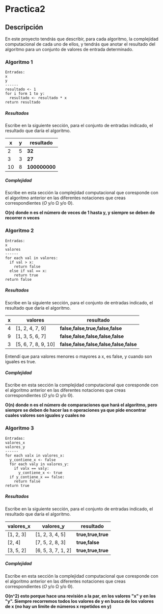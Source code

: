 # Practica2
## Descripción

En este proyecto tendrás que describir, para cada algoritmo, la complejidad computacional de cada uno de ellos, y tendrás que anotar el resultado del algoritmo para un conjunto de valores de entrada determinado.

### Algoritmo 1
```
Entradas:
x
y
------
resultado <- 1
for i form 1 to y:
  resultado <- resultado * x
return resultado
```

##### Resultados
Escribe en la siguiente sección, para el conjunto de entradas indicado, el resultado que daría el algoritmo.

|x|y|resultado|
|-|-|-|
|2|5|**32**|
|3|3|**27**|
|10|8|**100000000**|


##### Complejidad
Escribe en esta sección la complejidad computacional que coresponde con el algoritmo anterior en las diferentes notaciones que creas correspondientes (*O* y/o Ω y/o Θ).

**O(n) donde n es el número de veces de 1 hasta y, y siempre se deben de recorrer n veces**

### Algoritmo 2
```
Entradas:
x
valores
------
for each val in valores:
  if val > x:
    return false
  else if val == x:
    return true
return false
```

##### Resultados
Escribe en la siguiente sección, para el conjunto de entradas indicado, el resultado que daría el algoritmo.

|x|valores|resultado|
|-|-|-|
|4|[1, 2, 4, 7, 9]|**false,false,true,false,false**|
|9|[1, 3, 5, 6, 7]|**false,false,false,false,false**|
|3|[5, 6, 7, 8, 9, 10]|**false,false,false,false,false,false**|

Entendí que para valores menores o mayores a x, es false, y cuando son iguales es true.

##### Complejidad
Escribe en esta sección la complejidad computacional que coresponde con el algoritmo anterior en las diferentes notaciones que creas correspondientes (*O* y/o Ω y/o Θ).

**O(n) donde n es el número de comparaciones que hará el algoritmo, pero siempre se deben de hacer las n operaciones ya que pide encontrar cuales valores son iguales y cuales no**

### Algoritmo 3
```
Entradas:
valores_x
valores_y
------
for each valx in valores_x:
  y_contiene_x <- false
  for each valy in valores_y:
    if valx == valy:
      y_contiene_x <- true
  if y_contiene_x == false:
    return false
return true
```

##### Resultados
Escribe en la siguiente sección, para el conjunto de entradas indicado, el resultado que daría el algoritmo.

|valores_x|valores_y|resultado|
|-|-|-|
|[1, 2, 3]|[1, 2, 3, 4, 5]|**true,true,true**|
|[2, 4]|[7, 5, 2, 8, 3]|**true,false**|
|[3, 5, 2]|[6, 5, 3, 7, 1, 2]|**true,true,true**|


##### Complejidad
Escribe en esta sección la complejidad computacional que coresponde con el algoritmo anterior en las diferentes notaciones que creas correspondientes (*O* y/o Ω y/o Θ).

**O(n^2) esto porque hace una revisión a la par, en los valores "x" y en los "y". Siempre recorremos todos los valores de y en busca de los valores de x (no hay un limite de números x repetidos en y)**